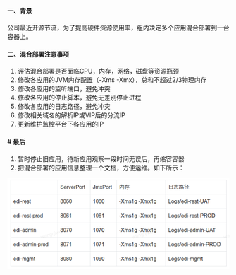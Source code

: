 #### 一、背景

公司最近开源节流，为了提高硬件资源使用率，组内决定多个应用混合部署到一台容器上。

#### 二、混合部署注意事项

1. 评估混合部署是否面临CPU，内存，网络，磁盘等资源瓶颈
2. 修改各应用的JVM内存配置（-Xms -Xmx），总和不超过2/3物理内存
3. 修改各应用的监听端口，避免冲突
4. 修改各应用的停止脚本，避免无差别停止进程
5. 修改各应用的日志路径，避免冲突
6. 修改相关域名的解析IP或VIP后的分流IP
7. 更新维护监控平台下各应用的IP

#### # 最后

1. 暂时停止旧应用，待新应用观察一段时间无误后，再缩容容器
2. 把混合部署的应用信息整理一个文档，方便运维。如下所示：

![image-20210304151114655](pic/image-20210304151114655.png)